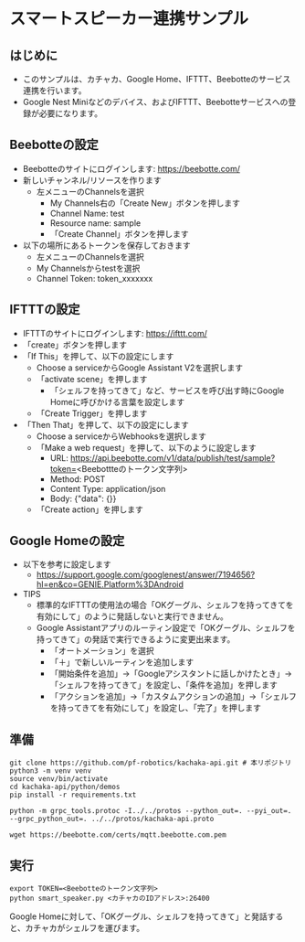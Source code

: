 # スマートスピーカー連携サンプル

## はじめに
* このサンプルは、カチャカ、Google Home、IFTTT、Beebotteのサービス連携を行います。
* Google Nest Miniなどのデバイス、およびIFTTT、Beebotteサービスへの登録が必要になります。

## Beebotteの設定

* Beebotteのサイトにログインします: https://beebotte.com/
* 新しいチャンネル/リソースを作ります
  * 左メニューのChannelsを選択
    * My Channels右の「Create New」ボタンを押します
    * Channel Name: test
    * Resource name: sample
    * 「Create Channel」ボタンを押します
* 以下の場所にあるトークンを保存しておきます
  * 左メニューのChannelsを選択
  * My Channelsからtestを選択
  * Channel Token: token_xxxxxxx

## IFTTTの設定

* IFTTTのサイトにログインします: https://ifttt.com/
* 「create」ボタンを押します
* 「If This」を押して、以下の設定にします
  * Choose a serviceからGoogle Assistant V2を選択します
  * 「activate scene」を押します
     * 「シェルフを持ってきて」など、サービスを呼び出す時にGoogle Homeに呼びかける言葉を設定します
  * 「Create Trigger」を押します
* 「Then That」を押して、以下の設定にします
  * Choose a serviceからWebhooksを選択します
  * 「Make a web request」を押して、以下のように設定します
    * URL: https://api.beebotte.com/v1/data/publish/test/sample?token=<Beebottteのトークン文字列>
    * Method: POST
    * Content Type: application/json
    * Body: {"data": {}}
  * 「Create action」を押します

## Google Homeの設定

* 以下を参考に設定します
  * https://support.google.com/googlenest/answer/7194656?hl=en&co=GENIE.Platform%3DAndroid
* TIPS
  * 標準的なIFTTTの使用法の場合「OKグーグル、シェルフを持ってきてを有効にして」のように発話しないと実行できません。
  * Google Assistantアプリのルーティン設定で「OKグーグル、シェルフを持ってきて」の発話で実行できるように変更出来ます。
    * 「オートメーション」を選択
    * 「＋」で新しいルーティンを追加します
    * 「開始条件を追加」→「Googleアシスタントに話しかけたとき」→「シェルフを持ってきて」を設定し、「条件を追加」を押します
    * 「アクションを追加」→「カスタムアクションの追加」→「シェルフを持ってきてを有効にして」を設定し、「完了」を押します

## 準備

```
git clone https://github.com/pf-robotics/kachaka-api.git # 本リポジトリ
python3 -m venv venv
source venv/bin/activate
cd kachaka-api/python/demos
pip install -r requirements.txt

python -m grpc_tools.protoc -I../../protos --python_out=. --pyi_out=. --grpc_python_out=. ../../protos/kachaka-api.proto

wget https://beebotte.com/certs/mqtt.beebotte.com.pem
```

## 実行

```
export TOKEN=<Beebotteのトークン文字列>
python smart_speaker.py <カチャカのIDアドレス>:26400
```

Google Homeに対して、「OKグーグル、シェルフを持ってきて」と発話すると、カチャカがシェルフを運びます。

